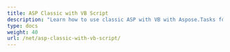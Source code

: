 ```yaml
---
title: ASP Classic with VB Script
description: "Learn how to use classic ASP with VB with Aspose.Tasks for .NET. The pages enlist possible scenarios in ASP applications where Aspose.Tasks for .NET can be applied."
type: docs
weight: 40
url: /net/asp-classic-with-vb-script/
---
```



